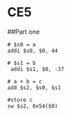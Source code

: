  CE5
===========

 ##Part one
``` 
# $s0 = a 
addi $s0, $0, 44  

# $s1 = b
 addi $s1, $0, -37 

# a + b = c
add $s2, $s0, $s1 

#store c
sw $s2, 0x54($0)    
```
